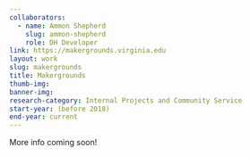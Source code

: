 ```yaml
---
collaborators: 
  - name: Ammon Shepherd
    slug: ammon-shepherd
    role: DH Developer
link: https://makergrounds.virginia.edu
layout: work
slug: makergrounds
title: Makergrounds
thumb-img:
banner-img:
research-category: Internal Projects and Community Service
start-year: (before 2018)
end-year: current
---
```


More info coming soon!
